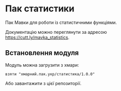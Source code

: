 # Пак статистики
Пак Мавки для роботи із статистичними функціями.

Документацію можно переглянути за адресою https://cutt.ly/mavka_statistics.

## Встановлення модуля
Модуль можна загрузити з хмари:

`взяти "хмарний.пак.укр/статистика/1.0.0"`

Або завантажити з цієї репозиторії.
